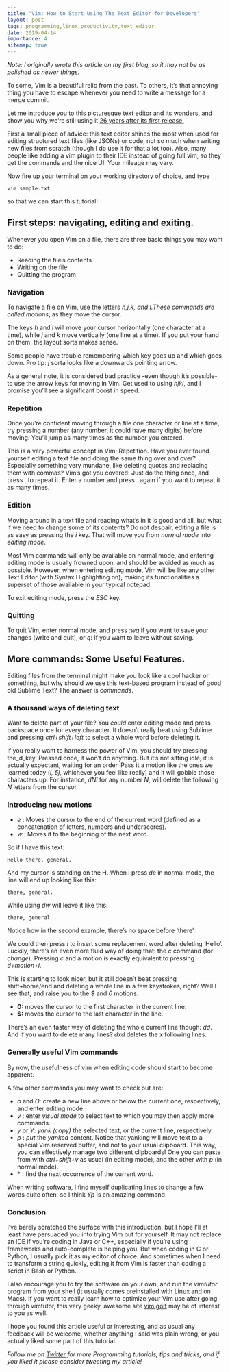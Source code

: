 ```yaml
---
title: "Vim: How to Start Using The Text Editor for Developers"
layout: post
tags: programming,linux,productivity,text editor
date: 2019-04-14
importance: 4
sitemap: true
---
```


*Note: I originally wrote this article on my first blog, so it may not be as polished as newer things.*

To some, Vim is a beautiful relic from the past. To others, it’s that annoying thing you have to escape whenever you need to write a message for a merge commit.

Let me introduce you to this picturesque text editor and its wonders, and show you why we’re still using it [26 years after its first release.](https://en.wikipedia.org/wiki/Vim_%28text_editor%29)

First a small piece of advice: this text editor shines the most when used for editing structured text files (like JSONs) or code, not so much when writing new files from scratch (though I do use it for that a lot too). Also, many people like adding a vim plugin to their IDE instead of going full vim, so they get the commands and the nice UI. Your mileage may vary.

Now fire up your terminal on your working directory of choice, and type

```
vim sample.txt
```

so that we can start this tutorial!

## First steps: navigating, editing and exiting.

Whenever you open Vim on a file, there are three basic things you may want to do:

- Reading the file’s contents
- Writing on the file
- Quitting the program

### Navigation

To navigate a file on Vim, use the letters _h,j,k, _and_ l._These commands are called_ motions_, as they move the cursor.

The keys _h_ and _l_ will move your cursor horizontally (one character at a time), while _j_ and _k_ move vertically (one line at a time). If you put your hand on them, the layout sorta makes sense.

Some people have trouble remembering which key goes up and which goes down. Pro tip: _j_ sorta looks like a downwards pointing arrow.

As a general note, it is considered bad practice -even though it’s possible- to use the arrow keys for moving in Vim. Get used to using _hjkl_, and I promise you’ll see a significant boost in speed.

### Repetition

Once you’re confident moving through a file one character or line at a time, try pressing a number (any number, it could have many digits) before moving. You’ll jump as many times as the number you entered.

This is a very powerful concept in Vim: Repetition. Have you ever found yourself editing a text file and doing the same thing over and over? Especially something very mundane, like deleting quotes and replacing them with commas? Vim’s got you covered: Just do the thing once, and press . to repeat it. Enter a number and press . again if you want to repeat it as many times.

### Edition

Moving around in a text file and reading what’s in it is good and all, but what if we need to change some of its contents? Do not despair, editing a file is as easy as pressing the _i_ key. That will move you from _normal mode_ into _editing mode_.

Most Vim commands will only be available on normal mode, and entering editing mode is usually frowned upon, and should be avoided as much as possible. However, when entering editing mode, Vim will be like any other Text Editor (with Syntax Highlighting on), making its functionalities a superset of those available in your typical notepad.

To exit editing mode, press the _ESC_ key.

### Quitting

To quit Vim, enter normal mode, and press _:wq_ if you want to save your changes (write and quit), or _q!_ if you want to leave without saving.

## More commands: Some Useful Features.

Editing files from the terminal might make you look like a cool hacker or something, but why should we use this text-based program instead of good old Sublime Text? The answer is _commands_. 

### A thousand ways of deleting text

Want to delete part of your file? You _could_ enter editing mode and press backspace once for every character. It doesn’t really beat using Sublime and pressing _ctrl+shift+left_ to select a whole word before deleting it.

If you really want to harness the power of Vim, you should try pressing the_d_key. Pressed once, it won’t do anything. But it’s not sitting idle, it is actually expectant, waiting for an order. Pass it a motion like the ones we learned today (_l, 5j_, whichever you feel like really) and it will gobble those characters up. For instance, _dNl_ for any number _N_, will delete the following _N_ letters from the cursor.

### Introducing new motions

- _e_ : Moves the cursor to the end of the current word (defined as a concatenation of letters, numbers and underscores).
- _w_ : Moves it to the beginning of the next word.

So if I have this text:

```
Hello there, general.
```

And my cursor is standing on the H. When I press _de_ in normal mode, the line will end up looking like this:

```
there, general.
```

While using _dw_ will leave it like this:

```
there, general
```

Notice how in the second example, there’s no space before ‘there’.

We could then press _i_ to insert some replacement word after deleting ‘Hello’. Luckily, there’s an even more fluid way of doing that: the _c_ command (for _change_). Pressing _c_ and a motion is exactly equivalent to pressing _d+motion+i_.

This is starting to look nicer, but it still doesn’t beat pressing shift+home/end and deleting a whole line in a few keystrokes, right? Well I see that, and raise you to the _$_ and _0_ motions.

- **0:** moves the cursor to the first character in the current line.
- **$:** moves the cursor to the last character in the line.

There’s an even faster way of deleting the whole current line though: _dd_. And if you want to delete many lines? _dxd_ deletes the x following lines.

### Generally useful Vim commands

By now, the usefulness of vim when editing code should start to become apparent.

A few other commands you may want to check out are:

- _o_ and _O_: create a new line above or below the current one, respectively, and enter editing mode.
- _v_ : enter _visual mode_ to select text to which you may then apply more commands.
- _y_ or _Y_: _yank (copy)_ the selected text, or the current line, respectively.
- _p_ : _put_ the _yanked_ content. Notice that yanking will move text to a special Vim reserved buffer, and not to your usual clipboard. This way, you can effectively manage two different clipboards! One you can paste from with _ctrl+shift+v_ as usual (in editing mode), and the other with _p_ (in normal mode).
- \* : find the next occurrence of the current word.

When writing software, I find myself duplicating lines to change a few words quite often, so I think _Yp_ is an amazing command.

### Conclusion

I’ve barely scratched the surface with this introduction, but I hope I’ll at least have persuaded you into trying Vim out for yourself. It may not replace an IDE if you’re coding in Java or C++, especially if you’re using frameworks and auto-complete is helping you. But when coding in C or Python, I usually pick it as my editor of choice. And sometimes when I need to transform a string quickly, editing it from Vim is faster than coding a script in Bash or Python.

I also encourage you to try the software on your own, and run the _vimtutor_ program from your shell (it usually comes preinstalled with Linux and on Macs). If you want to really learn how to optimize your Vim use after going through vimtutor, this very geeky, awesome site [vim golf](http://vimgolf.com/) may be of interest to you as well.

I hope you found this article useful or interesting, and as usual any feedback will be welcome, whether anything I said was plain wrong, or you actually liked some part of this tutorial.

_Follow me on [Twitter](http://www.twitter.com/strikingloo) for more Programming tutorials, tips and tricks, and if you liked it please consider tweeting my article!_